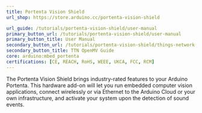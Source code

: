 ```yaml
---
title: Portenta Vision Shield
url_shop: https://store.arduino.cc/portenta-vision-shield

url_guide: /tutorials/portenta-vision-shield/user-manual
primary_button_url: /tutorials/portenta-vision-shield/user-manual
primary_button_title: User Manual
secondary_button_url: /tutorials/portenta-vision-shield/things-network-openmv
secondary_button_title: TTN OpenMV Guide
core: arduino:mbed_portenta
certifications: [CE, REACH, RoHS, WEEE, UKCA, FCC, RCM]
---
```


The Portenta Vision Shield brings industry-rated features to your Arduino Portenta. This hardware add-on will let you run embedded computer vision applications, connect wirelessly or via Ethernet to the Arduino Cloud or your own infrastructure, and activate your system upon the detection of sound events.
